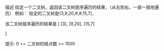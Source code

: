 描述
给定一个二叉树，返回该二叉树层序遍历的结果，（从左到右，一层一层地遍历）
例如：
给定的二叉树是{3,9,20,#,#,15,7},

该二叉树层序遍历的结果是
[
[3],
[9,20],
[15,7]

]


提示:
0 <= 二叉树的结点数 <= 1500